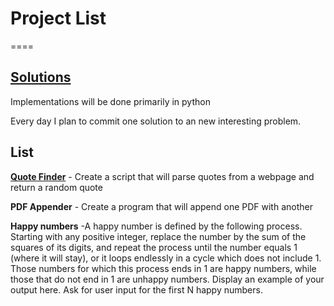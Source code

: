 # Project List
====

## [Solutions](https://github.com/souloist/Projects/solutions)

Implementations will be done primarily in python

Every day I plan to commit one solution to an new interesting problem.

List
---
[**Quote Finder**](https://github.com/Souloist/Projects/blob/master/solutions/Coin_Flip_Simulation.py) - Create a script that will parse quotes from a webpage and return a random quote

**PDF Appender** - Create a program that will append one PDF with another

**Happy numbers** -A happy number is defined by the following process. Starting with any positive integer, replace the number by the sum of the squares of its digits, and repeat the process until the number equals 1 (where it will stay), or it loops endlessly in a cycle which does not include 1. Those numbers for which this process ends in 1 are happy numbers, while those that do not end in 1 are unhappy numbers. Display an example of your output here. Ask for user input for the first N happy numbers.

